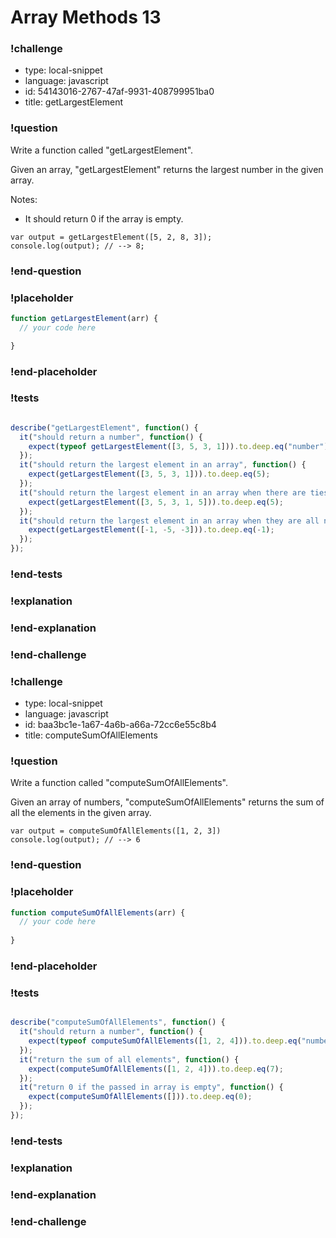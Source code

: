 # Array Methods 13

### !challenge

* type: local-snippet
* language: javascript
* id: 54143016-2767-47af-9931-408799951ba0
* title: getLargestElement

### !question

Write a function called "getLargestElement".

Given an array, "getLargestElement" returns the largest number in the given array.

Notes:
* It should return 0 if the array is empty.

```
var output = getLargestElement([5, 2, 8, 3]);
console.log(output); // --> 8;
```

### !end-question

### !placeholder

```js
function getLargestElement(arr) {
  // your code here

}
```

### !end-placeholder

### !tests

```js

describe("getLargestElement", function() {
  it("should return a number", function() {
    expect(typeof getLargestElement([3, 5, 3, 1])).to.deep.eq("number");
  });
  it("should return the largest element in an array", function() {
    expect(getLargestElement([3, 5, 3, 1])).to.deep.eq(5);
  });
  it("should return the largest element in an array when there are ties", function() {
    expect(getLargestElement([3, 5, 3, 1, 5])).to.deep.eq(5);
  });
  it("should return the largest element in an array when they are all negative", function() {
    expect(getLargestElement([-1, -5, -3])).to.deep.eq(-1);
  });
});


```

### !end-tests

### !explanation

### !end-explanation

### !end-challenge

### !challenge

* type: local-snippet
* language: javascript
* id: baa3bc1e-1a67-4a6b-a66a-72cc6e55c8b4
* title: computeSumOfAllElements

### !question

Write a function called "computeSumOfAllElements".

Given an array of numbers, "computeSumOfAllElements" returns the sum of all the elements in the given array.

```
var output = computeSumOfAllElements([1, 2, 3])
console.log(output); // --> 6
```

### !end-question

### !placeholder

```js
function computeSumOfAllElements(arr) {
  // your code here
  
}
```

### !end-placeholder

### !tests

```js

describe("computeSumOfAllElements", function() {
  it("should return a number", function() {
    expect(typeof computeSumOfAllElements([1, 2, 4])).to.deep.eq("number");
  });
  it("return the sum of all elements", function() {
    expect(computeSumOfAllElements([1, 2, 4])).to.deep.eq(7);
  });
  it("return 0 if the passed in array is empty", function() {
    expect(computeSumOfAllElements([])).to.deep.eq(0);
  });
});


```

### !end-tests

### !explanation

### !end-explanation

### !end-challenge
